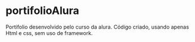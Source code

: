 # portifolioAlura
Portifolio desenvolvido pelo curso da alura.
Código criado, usando apenas Html e css, sem uso de framework.
